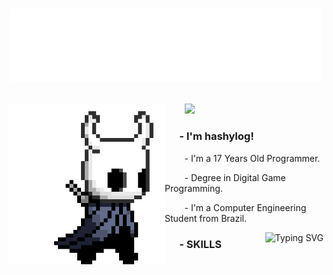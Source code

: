 <h1 align="center">
  <p></p>
  <img src="https://github.com/hashylog/hashylog/blob/main/assets/hashy.png" width="500"/>
  <p></p>
</h1>

<img align="left" src="https://github.com/hashylog/hashylog/blob/main/assets/hollowknight.gif" width="250"/>

<p align="left">
  &nbsp &nbsp &nbsp &nbsp
  <img src="https://img.shields.io/static/v1?label=Overview&message=hashylog&color=020273&style=for-the-badge&logo=GitHub">
</p>

<h3 align="left"> &nbsp &nbsp &nbsp - I'm hashylog!</h3>
<p align="left"> &nbsp &nbsp &nbsp &nbsp - I'm a 17 Years Old Programmer.</p>
<p align="left"> &nbsp &nbsp &nbsp &nbsp - Degree in Digital Game Programming.</p>
<p align="left"> &nbsp &nbsp &nbsp &nbsp - I'm a Computer Engineering Student from Brazil.</p>

<img align="right" src="https://readme-typing-svg.demolab.com?font=Fira+Code&pause=1000&color=09F74E&random=false&width=435&separator=%3C&lines=System.Console.WriteLine(%22C%23%22);%3Cprintf(%22C%2B%2B%22);%3Cprint(%22.lua%22);%3CUnity%3CHTML%2FCSS%2FJavaScript%3CIonic" alt="Typing SVG"/>

<h3 align="left"> &nbsp &nbsp &nbsp - SKILLS</h3>


<p>&nbsp</p>
<p>&nbsp</p>
<h1></h1>
